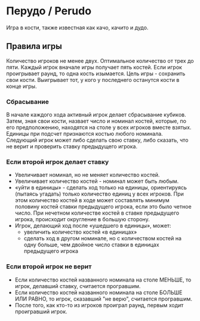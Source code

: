 # Перудо / Perudo
Игра в кости, также известная как качо, качито и дудо.

## Правила игры
Количество игроков не менее двух. Оптимальное количество от трех до пяти. Каждый игрок вначале игры получает пять костей. Если игрок проигрывает раунд, то одна кость изымается. Цель игры - сохранить свои кости. Выигрывает тот, у кого у последнего останутся кости в конце игры.

### Сбрасывание 
В начале каждого хода активный игрок делает сбрасывание кубиков. Затем, зная свои кости, назвает число и номинал костей, которые, по его предположению, находятся на столе у всех игроков вместе взятых. Единицы при подсчет признаются костью любого номинала. Следующий игрок может либо сделать свою ставку, либо сказать, что не верит и проверить ставку предыдущего игрока. 

### Если второй игрок делает ставку
- Увеличивает номинал, но не меняет количество костей.
- Увеличивает количество костей - номинал может быть любым.
- «уйти в единицы» - сделать ход только на единицы, ориентируясь (пытаясь угадать) только количество единиц у всех игроков. При этом количество костей в ходе может составлять минимум половину костей ставки предыдущего игрока, если это было четное число. При нечетном количестве костей в ставке предыдущего игрока, происходит округление в большую сторону.
- Игрок, делающий ход после «ушедшего в единицы», может:
  - увеличить количество костей «в единицах»
  - сделать ход в другом номинале, но с количеством костей на одну больше, чем двойное число ставки в единицах предыдущего игрока

### Если второй игрок не верит
- Если количество костей названного номинала на столе МЕНЬШЕ, то игрок, делавший ставку, считается програвшим.
- Если количество костей названного номинала на столе БОЛЬШЕ ИЛИ РАВНО, то игрок, сказавший "не верю", считается програвшим.
- После того, как кто-то из игроков проиграл раунд, первым ходит проигравший игрок.